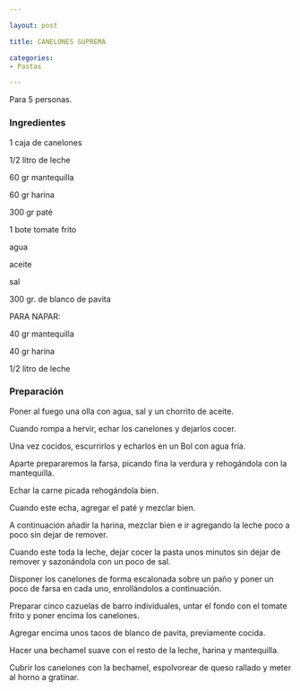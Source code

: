 ```yaml
---

layout: post

title: CANELONES SUPREMA

categories:
- Pastas

---
```


Para 5 personas.

<h3>Ingredientes</h3>

1 caja de canelones

1/2 litro de leche

60 gr mantequilla

60 gr harina

300 gr paté

1 bote tomate frito

agua

aceite

sal

300 gr. de blanco de pavita

PARA NAPAR:

40 gr mantequilla

40 gr harina

1/2 litro de leche

<h3>Preparación</h3>

Poner al fuego una olla con agua, sal y un chorrito de aceite.

Cuando rompa a hervir, echar los canelones y dejarlos cocer.

Una vez cocidos, escurrirlos y echarlos en un Bol con agua fría.

Aparte prepararemos la farsa, picando fina la verdura y rehogándola con la mantequilla.

Echar la carne picada rehogándola bien.

Cuando este echa, agregar el paté y mezclar bien.

A continuación añadir la harina, mezclar bien e ir agregando la leche poco a poco sin dejar de remover.

Cuando este toda la leche, dejar cocer la pasta unos minutos sin dejar de remover y sazonándola con un poco de sal.

Disponer los canelones de forma escalonada sobre un paño y poner un poco de farsa en cada uno, enrollándolos a continuación.

Preparar cinco cazuelas de barro individuales, untar el fondo con el tomate frito y poner encima los canelones.

Agregar encima unos tacos de blanco de pavita, previamente cocida.

Hacer una bechamel suave con el resto de la leche, harina y mantequilla.

Cubrir los canelones con la bechamel, espolvorear de queso rallado y meter al horno a gratinar.

